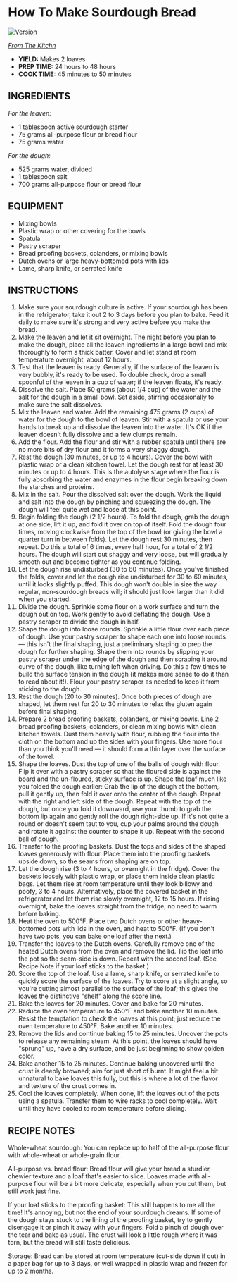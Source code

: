 # How To Make Sourdough Bread

[![Version](https://img.shields.io/github/package-json/v/tbremer/sourdough?style=flat-square&labelColor=%2316161d)](https://github.com/tbremer/sourdough)

_[From The Kitchn](https://www.thekitchn.com/how-to-make-sourdough-bread-224367)_

- **YIELD:** Makes 2 loaves
- **PREP TIME:** 24 hours to 48 hours
- **COOK TIME:** 45 minutes to 50 minutes

## INGREDIENTS

_For the leaven:_

- 1 tablespoon active sourdough starter
- 75 grams all-purpose flour or bread flour
- 75 grams water

_For the dough:_

- 525 grams water, divided
- 1 tablespoon salt
- 700 grams all-purpose flour or bread flour

## EQUIPMENT

- Mixing bowls
- Plastic wrap or other covering for the bowls
- Spatula
- Pastry scraper
- Bread proofing baskets, colanders, or mixing bowls
- Dutch ovens or large heavy-bottomed pots with lids
- Lame, sharp knife, or serrated knife

## INSTRUCTIONS

1. Make sure your sourdough culture is active. If your sourdough has been in the refrigerator, take it out 2 to 3 days before you plan to bake. Feed it daily to make sure it's strong and very active before you make the bread.
1. Make the leaven and let it sit overnight. The night before you plan to make the dough, place all the leaven ingredients in a large bowl and mix thoroughly to form a thick batter. Cover and let stand at room temperature overnight, about 12 hours.
1. Test that the leaven is ready. Generally, if the surface of the leaven is very bubbly, it's ready to be used. To double check, drop a small spoonful of the leaven in a cup of water; if the leaven floats, it's ready.
1. Dissolve the salt. Place 50 grams (about 1/4 cup) of the water and the salt for the dough in a small bowl. Set aside, stirring occasionally to make sure the salt dissolves.
1. Mix the leaven and water. Add the remaining 475 grams (2 cups) of water for the dough to the bowl of leaven. Stir with a spatula or use your hands to break up and dissolve the leaven into the water. It's OK if the leaven doesn't fully dissolve and a few clumps remain.
1. Add the flour. Add the flour and stir with a rubber spatula until there are no more bits of dry flour and it forms a very shaggy dough.
1. Rest the dough (30 minutes, or up to 4 hours). Cover the bowl with plastic wrap or a clean kitchen towel. Let the dough rest for at least 30 minutes or up to 4 hours. This is the autolyse stage where the flour is fully absorbing the water and enzymes in the flour begin breaking down the starches and proteins.
1. Mix in the salt. Pour the dissolved salt over the dough. Work the liquid and salt into the dough by pinching and squeezing the dough. The dough will feel quite wet and loose at this point.
1. Begin folding the dough (2 1/2 hours). To fold the dough, grab the dough at one side, lift it up, and fold it over on top of itself. Fold the dough four times, moving clockwise from the top of the bowl (or giving the bowl a quarter turn in between folds). Let the dough rest 30 minutes, then repeat. Do this a total of 6 times, every half hour, for a total of 2 1/2 hours. The dough will start out shaggy and very loose, but will gradually smooth out and become tighter as you continue folding.
1. Let the dough rise undisturbed (30 to 60 minutes). Once you've finished the folds, cover and let the dough rise undisturbed for 30 to 60 minutes, until it looks slightly puffed. This dough won't double in size the way regular, non-sourdough breads will; it should just look larger than it did when you started.
1. Divide the dough. Sprinkle some flour on a work surface and turn the dough out on top. Work gently to avoid deflating the dough. Use a pastry scraper to divide the dough in half.
1. Shape the dough into loose rounds. Sprinkle a little flour over each piece of dough. Use your pastry scraper to shape each one into loose rounds — this isn't the final shaping, just a preliminary shaping to prep the dough for further shaping. Shape them into rounds by slipping your pastry scraper under the edge of the dough and then scraping it around curve of the dough, like turning left when driving. Do this a few times to build the surface tension in the dough (it makes more sense to do it than to read about it!). Flour your pastry scraper as needed to keep it from sticking to the dough.
1. Rest the dough (20 to 30 minutes). Once both pieces of dough are shaped, let them rest for 20 to 30 minutes to relax the gluten again before final shaping.
1. Prepare 2 bread proofing baskets, colanders, or mixing bowls. Line 2 bread proofing baskets, colanders, or clean mixing bowls with clean kitchen towels. Dust them heavily with flour, rubbing the flour into the cloth on the bottom and up the sides with your fingers. Use more flour than you think you'll need — it should form a thin layer over the surface of the towel.
1. Shape the loaves. Dust the top of one of the balls of dough with flour. Flip it over with a pastry scraper so that the floured side is against the board and the un-floured, sticky surface is up. Shape the loaf much like you folded the dough earlier: Grab the lip of the dough at the bottom, pull it gently up, then fold it over onto the center of the dough. Repeat with the right and left side of the dough. Repeat with the top of the dough, but once you fold it downward, use your thumb to grab the bottom lip again and gently roll the dough right-side up. If it's not quite a round or doesn't seem taut to you, cup your palms around the dough and rotate it against the counter to shape it up. Repeat with the second ball of dough.
1. Transfer to the proofing baskets. Dust the tops and sides of the shaped loaves generously with flour. Place them into the proofing baskets upside down, so the seams from shaping are on top.
1. Let the dough rise (3 to 4 hours, or overnight in the fridge). Cover the baskets loosely with plastic wrap, or place them inside clean plastic bags. Let them rise at room temperature until they look billowy and poofy, 3 to 4 hours. Alternatively, place the covered basket in the refrigerator and let them rise slowly overnight, 12 to 15 hours. If rising overnight, bake the loaves straight from the fridge; no need to warm before baking.
1. Heat the oven to 500°F. Place two Dutch ovens or other heavy-bottomed pots with lids in the oven, and heat to 500°F. (If you don't have two pots, you can bake one loaf after the next.)
1. Transfer the loaves to the Dutch ovens. Carefully remove one of the heated Dutch ovens from the oven and remove the lid. Tip the loaf into the pot so the seam-side is down. Repeat with the second loaf. (See Recipe Note if your loaf sticks to the basket.)
1. Score the top of the loaf. Use a lame, sharp knife, or serrated knife to quickly score the surface of the loaves. Try to score at a slight angle, so you're cutting almost parallel to the surface of the loaf; this gives the loaves the distinctive "shelf" along the score line.
1. Bake the loaves for 20 minutes. Cover and bake for 20 minutes.
1. Reduce the oven temperature to 450°F and bake another 10 minutes. Resist the temptation to check the loaves at this point; just reduce the oven temperature to 450°F. Bake another 10 minutes.
1. Remove the lids and continue baking 15 to 25 minutes. Uncover the pots to release any remaining steam. At this point, the loaves should have "sprung" up, have a dry surface, and be just beginning to show golden color.
1. Bake another 15 to 25 minutes. Continue baking uncovered until the crust is deeply browned; aim for just short of burnt. It might feel a bit unnatural to bake loaves this fully, but this is where a lot of the flavor and texture of the crust comes in.
1. Cool the loaves completely. When done, lift the loaves out of the pots using a spatula. Transfer them to wire racks to cool completely. Wait until they have cooled to room temperature before slicing.

## RECIPE NOTES

Whole-wheat sourdough: You can replace up to half of the all-purpose flour with whole-wheat or whole-grain flour.

All-purpose vs. bread flour: Bread flour will give your bread a sturdier, chewier texture and a loaf that's easier to slice. Loaves made with all-purpose flour will be a bit more delicate, especially when you cut them, but still work just fine.

If your loaf sticks to the proofing basket: This still happens to me all the time! It's annoying, but not the end of your sourdough dreams. If some of the dough stays stuck to the lining of the proofing basket, try to gently disengage it or pinch it away with your fingers. Fold a pinch of dough over the tear and bake as usual. The crust will look a little rough where it was torn, but the bread will still taste delicious.

Storage: Bread can be stored at room temperature (cut-side down if cut) in a paper bag for up to 3 days, or well wrapped in plastic wrap and frozen for up to 2 months.
